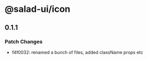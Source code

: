 # @salad-ui/icon

## 0.1.1

### Patch Changes

- f4f0032: renamed a bunch of files, added className props etc
